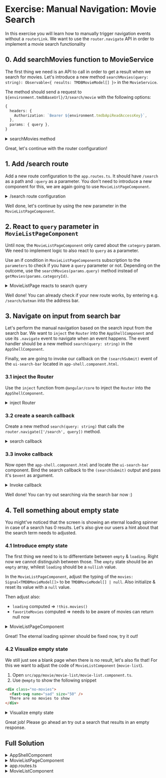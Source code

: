 # Exercise: Manual Navigation: Movie Search

In this exercise you will learn how to manually trigger navigation events without a `routerLink`.
We want to use the `router.navigate` API in order to implement a movie search functionality

## 0. Add searchMovies function to MovieService

The first thing we need is an API to call in order to get a result when we search for movies.
Let's introduce a new method `searchMovies(query: string): Observable<{ results: TMDBMovieModel[] }>`
in the `MovieService`.

The method should send a request to `${environment.tmdbBaseUrl}/3/search/movie`
with the following options:

```ts
{
  headers: {
    Authorization: `Bearer ${environment.tmdbApiReadAccessKey}`,
  },
  params: { query },
}
```

<details>
  <summary>searchMovies method</summary>

```ts
// src/app/movie/movie.service.ts

/* before ..*/

searchMovies(query: string): Observable<{ results: TMDBMovieModel[] }> {
  return this.httpClient.get<{ results: TMDBMovieModel[] }>(
    `${environment.tmdbBaseUrl}/3/search/movie`,
    {
      headers: {
        Authorization: `Bearer ${environment.tmdbApiReadAccessKey}`,
      },
      params: { query },
    }
  );
}

```

</details>

Great, let's continue with the router configuration!

## 1. Add /search route

Add a new route configuration to the `app.routes.ts`. It should have `/search` as a path and `:query` as a
parameter. You don't need to introduce a new component for this, we are again going to use `MovieListPageComponent`.

<details>
  <summary>/search route configuration</summary>

```ts
// src/app/app.routes.ts

/* before */

{
  path: 'search/:query',
  component: MovieListPageComponent,
},

/* after */

```

</details>

Well done, let's continue by using the new parameter in the `MovieListPageComponent`.

## 2. React to `query` parameter in `MovieListPageComponent`

Until now, the `MovieListPageComponent` only cared about the `category` param. We need to implement logic to
also react to `query` as a parameter.

Use an if condition in `MovieListPageComponent`s subscription to the `parameters` to check if you have a `query` parameter or not.
Depending on the outcome, use the `searchMovies(params.query)` method instead of `getMovies(params.categoryId)`.

<details>
  <summary>MovieListPage reacts to search query</summary>

```ts
// src/app/movie/movie-list-page/movie-list-page.component.ts

constructor() {
  this.route.params.subscribe(params => {
    this.movies.set([]);
    if (params.query) { // 👈️ perform search when we have a query
      this.movieService.searchMovies(params.query).subscribe(data => {
        this.movies.set(data.results);
      });
    } else {
      this.movieService.getMovies(params.category).subscribe(data => {
        this.movies.set(data.results);
      });
    }
  });
}

```

</details>

Well done! You can already check if your new route works, by entering e.g. `/search/batman` into the address bar.

## 3. Navigate on input from search bar

Let's perform the manual navigation based on the search input from the search bar.
We want to `inject` the `Router` into the `AppShellComponent` and use its `.navigate` event to navigate when
an event happens.
The event handler should be a new method `search(query: string)` in the `AppShellComponent`. 

Finally, we are going to invoke our callback on the `(searchSubmit)` event of the `ui-search-bar` located in `app-shell.component.html`.

### 3.1 inject the Router

Use the `inject` function from `@angular/core` to inject the `Router` into the `AppShellComponent`.

<details>
  <summary>inject Router</summary>

```ts
// src/app/app-shell/app-shell.component.ts

import { Component, inject } from '@angular/core';
import { Router, /*...*/ } from '@angular/router';

/* before.. */

router = inject(Router);

```

</details>

### 3.2 create a search callback

Create a new method `search(query: string)` that calls the `router.navigate(['/search', query])` method.

<details>
  <summary>search callback</summary>

```ts

// src/app/app-shell/app-shell.component.ts

import { Component, inject } from '@angular/core';
import { Router, RouterLink, RouterLinkActive } from '@angular/router';

/* before.. */

router = inject(Router);

search(query: string) {
  this.router.navigate(['/search', query]);
}

/* after */


```

</details>

### 3.3 invoke callback

Now open the `app-shell.component.html` and locate the `ui-search-bar` component.
Bind the search callback to the `(searchSubmit)` output and pass it's `$event` as argument.

<details>
  <summary>Invoke callback</summary>

```html

<ui-search-bar (searchSubmit)="search($event)"/>

```

</details>

Well done! You can try out searching via the search bar now :)

## 4. Tell something about empty state

You might've noticed that the screen is showing an eternal loading spinner in case of a search has 0 results.
Let's also give our users a hint about that the search term needs to adjusted.

### 4.1 Introduce empty state

The first thing we need to is to differentiate between `empty` & `loading`. Right now we cannot distinguish between
those.
The `empty` state should be an `empty` array, whilest `loading` should be a `nullish` value.

In the `MovieListPageComponent`, adjust the typing of the `movies: Signal<TMDBMovieModel[]>` to be `TMDBMovieModel[] | null`.
Also initialize & reset its value with a `null` value.

Then adjust also:
* `loading` computed => `!this.movies()`
* `favoriteMovies` computed => needs to be aware of movies can return null now


<details>
  <summary>MovieListPageComponent</summary>

```ts
// movie-list-page.component.ts

export class MovieListPageComponent {
  //                                  👇️     👇️
  movies = signal<TMDBMovieModel[] | null>(null);
  //                            👇️
  loading = computed(() => !this.movies());

  /* ... */

  favoriteMovies = computed(() =>
    // 👇️
    (this.movies() ?? []).filter(movie => this.favoriteMovieIds().has(movie.id))
  );

  constructor() {
    this.route.params.subscribe(params => {
      this.movies.set(null); // 👈️👈️
      
      /**/
    });
  }
}

```

</details>

Great! The eternal loading spinner should be fixed now, try it out!

### 4.2 Visualize empty state

We still just see a blank page when there is no result, let's also fix that!
For this we want to adjust the code of `MovieListComponent` (`movie-list`).

1. Open `src/app/movie/movie-list/movie-list.component.ts`.
2. Use `@empty` to show the following snippet

```html
<div class="no-movies">
  <fast-svg name="sad" size="50" />
  There are no movies to show
</div>
```

<details>
  <summary>Visualize empty state</summary>

```html
<!-- movie-list.component.ts -->
<!-- the iteration of items -->
@for() {

} @empty {
  <div class="no-movies">
    <fast-svg name="sad" size="50" />
    There are no movies to show
  </div>
}
```

</details>

Great job! Please go ahead an try out a search that results in an empty response.

## Full Solution

<details>
  <summary>AppShellComponent</summary>

```ts

import { Component, inject } from '@angular/core';
import { Router, RouterLink, RouterLinkActive } from '@angular/router';
import { FastSvgComponent } from '@push-based/ngx-fast-svg';

import { DarkModeToggleComponent } from '../ui/component/dark-mode-toggle/dark-mode-toggle.component';
import { HamburgerButtonComponent } from '../ui/component/hamburger-button/hamburger-button.component';
import { SearchBarComponent } from '../ui/component/search-bar/search-bar.component';
import { SideDrawerComponent } from '../ui/component/side-drawer/side-drawer.component';

@Component({
  selector: 'app-shell',
  templateUrl: './app-shell.component.html',
  styleUrls: ['./app-shell.component.scss'],
  standalone: true,
  imports: [
    SideDrawerComponent,
    FastSvgComponent,
    HamburgerButtonComponent,
    SearchBarComponent,
    DarkModeToggleComponent,
    RouterLink,
    RouterLinkActive,
  ],
})
export class AppShellComponent {
  sideDrawerOpen = false;

  router = inject(Router);

  search(query: string) {
    this.router.navigate(['/search', query]);
  }
}


```

</details>

<details>
  <summary>MovieListPageComponent</summary>

```ts

import { Component, computed, inject, signal } from '@angular/core';
import { ActivatedRoute } from '@angular/router';

import { MovieModel, TMDBMovieModel } from '../../shared/model/movie.model';
import { MovieService } from '../movie.service';
import { MovieListComponent } from '../movie-list/movie-list.component';

@Component({
  selector: 'movie-list-page',
  standalone: true,
  imports: [MovieListComponent],
  template: `
    <div class="favorite-widget">
      @for (fav of favoriteMovies(); track fav; let last = $last) {
        <span>{{ fav.title }}</span>
        @if (!last) {
          <span>•</span>
        }
      }
    </div>
    @if (loading()) {
      <div class="loader"></div>
    } @else {
      <movie-list
        [movies]="movies()"
        [favoriteMovieIds]="favoriteMovieIds()"
        (toggleFavorite)="toggleFavorite($event)" />
    }
  `,
  styles: ``,
})
export class MovieListPageComponent {
  movies = signal<TMDBMovieModel[] | null>(null);

  loading = computed(() => !this.movies());

  favoriteMovieIds = signal(new Set<string>(), {
    equal: () => false,
  });

  favoriteMovies = computed(() =>
    (this.movies() ?? []).filter(movie => this.favoriteMovieIds().has(movie.id))
  );

  private movieService = inject(MovieService);
  private route = inject(ActivatedRoute);

  constructor() {
    this.route.params.subscribe(params => {
      this.movies.set(null);
      if (params.query) {
        this.movieService.searchMovies(params.query).subscribe(data => {
          this.movies.set(data.results);
        });
      } else {
        this.movieService.getMovies(params.category).subscribe(data => {
          this.movies.set(data.results);
        });
      }
    });
  }

  toggleFavorite(movie: MovieModel) {
    this.favoriteMovieIds.update(favoriteMovieIds => {
      if (favoriteMovieIds.has(movie.id)) {
        favoriteMovieIds.delete(movie.id);
      } else {
        favoriteMovieIds.add(movie.id);
      }
      return favoriteMovieIds;
    });
  }
}


```

</details>

<details>
  <summary>app.routes.ts</summary>

```ts

import { Routes } from '@angular/router';

import { MovieListPageComponent } from './movie/movie-list-page/movie-list-page.component';
import { NotFoundPageComponent } from './movie/not-found-page/not-found-page.component';

export const routes: Routes = [
  {
    path: '',
    pathMatch: 'full',
    redirectTo: 'list/popular',
  },
  {
    path: 'list/:category',
    component: MovieListPageComponent,
  },
  {
    path: 'search/:query',
    component: MovieListPageComponent,
  },
  {
    path: '**',
    component: NotFoundPageComponent
  },
];


```

</details>

<details>
  <summary>MovieListComponent</summary>

```ts

import {
  Component,
  input,
  output,
} from '@angular/core';
import { FastSvgComponent } from '@push-based/ngx-fast-svg';

import { MovieModel } from '../../shared/model/movie.model';
import { MovieCardComponent } from '../movie-card/movie-card.component';

@Component({
  selector: 'movie-list',
  standalone: true,
  imports: [MovieCardComponent, FastSvgComponent],
  template: `
    @for (movie of movies(); track movie.id) {
      <movie-card
        [movie]="movie"
        [favorite]="favoriteMovieIds().has(movie.id)"
        (favoriteChange)="toggleFavorite.emit(movie)" />
    } @empty {
      <div class="no-movies">
        <fast-svg name="sad" size="50" />
        There are no movies to show
      </div>
    }
  `,
  styles: `
    :host {
      display: grid;
      grid-template-columns: repeat(auto-fit, minmax(10rem, 35rem));
      gap: 4rem 2rem;
      place-content: space-between space-evenly;
      align-items: start;
      position: relative;
    }
  `,
})
export class MovieListComponent {
  movies = input.required<MovieModel[]>();
  favoriteMovieIds = input(new Set<string>());
  toggleFavorite = output<MovieModel>();
}

```

</details>
